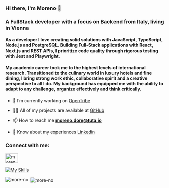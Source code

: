 ### Hi there,  I'm Moreno 👋

<h3>A FullStack developer with a focus on Backend from Italy, living in Vienna</h3>

<h4>As a developer I love creating solid solutions with JavaScript, TypeScript, Node.js and PostgreSQL. Building Full-Stack applications with React, Next.js and REST APIs, I prioritize code quality through rigorous testing with Jest and Playwright. </h4>
<h4> My academic career took me to the highest levels of international research. Transitioned to the culinary world in luxury hotels and fine dining, I bring strong work ethic, collaborative spirit and a creative perspective to all I do. My background has equipped me with the ability to adapt to any challenge, organize effectively and think critically.</h4>

- 🔭 I’m currently working on [OpenTribe](https://opentribe.fly.dev/)

- 👨‍💻 All of my projects are available at [GitHub](https://github.com/more-no)

- 📫 How to reach me **moreno.dore@tuta.io**

- 📄 Know about my experiences [Linkedin](https://www.linkedin.com/in/moreno-dore/)

<h3 align="left">Connect with me:</h3>
<p align="left">
<a href="https://linkedin.com/in/moreno-dore" target="blank"><img align="center" src="https://raw.githubusercontent.com/rahuldkjain/github-profile-readme-generator/master/src/images/icons/Social/linked-in-alt.svg" alt="moreno-dore" height="30" width="40" /></a>
</p>

[![My Skills](https://skillicons.dev/icons?i=js,ts,html,css,nodejs,react,nextjs,postgres,jest,tailwind)](https://skillicons.dev)

<p><img align="left" src="https://github-readme-stats.vercel.app/api/top-langs?username=more-no&show_icons=true&locale=en&layout=compact" alt="more-no" /></p>

<p>&nbsp;<img align="center" src="https://github-readme-stats.vercel.app/api?username=more-no&show_icons=true&locale=en" alt="more-no" /></p>
